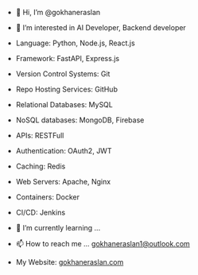 - 👋 Hi, I’m @gokhaneraslan

- 👀 I’m interested in AI Developer, Backend developer
- Language: Python, Node.js, React.js
- Framework: FastAPI, Express.js
- Version Control Systems: Git
- Repo Hosting Services: GitHub
- Relational Databases: MySQL
- NoSQL databases: MongoDB, Firebase
- APIs: RESTFull
- Authentication: OAuth2, JWT
- Caching: Redis
- Web Servers: Apache, Nginx
- Containers: Docker
- CI/CD: Jenkins
- 🌱 I’m currently learning ...

- 📫 How to reach me ... gokhaneraslan1@outlook.com
- My Website: [gokhaneraslan.com](https://www.gokhaneraslan.com)
<!---
GokhanEraslan/GokhanEraslan is a ✨ special ✨ repository because its `README.md` (this file) appears on your GitHub profile.
You can click the Preview link to take a look at your changes.
--->
